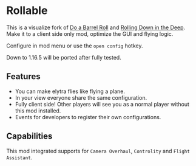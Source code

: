 # Rollable

This is a visualize fork of [Do a Barrel Roll](https://github.com/enjarai/do-a-barrel-roll)
and [Rolling Down in the Deep](https://github.com/enjarai/rolling-down-in-the-deep).
Make it to a client side only mod, optimize the GUI and flying logic.

Configure in mod menu or use the `open config` hotkey.

Down to 1.16.5 will be ported after fully tested.

## Features

- You can make elytra flies like flying a plane.
- In your view everyone share the same configuration.
- Fully client side! Other players will see you as a normal player without this mod installed.
- Events for developers to register their own configurations.

## Capabilities

This mod integrated supports for `Camera Overhaul`, `Controlity` and `Flight Assistant`.